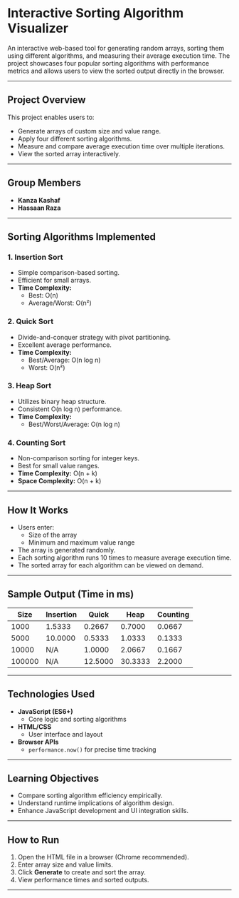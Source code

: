 # Interactive Sorting Algorithm Visualizer

An interactive web-based tool for generating random arrays, sorting them using different algorithms, and measuring their average execution time. The project showcases four popular sorting algorithms with performance metrics and allows users to view the sorted output directly in the browser.

---

## Project Overview

This project enables users to:

- Generate arrays of custom size and value range.
- Apply four different sorting algorithms.
- Measure and compare average execution time over multiple iterations.
- View the sorted array interactively.

---

## Group Members

- **Kanza Kashaf** 
- **Hassaan Raza** 

---

## Sorting Algorithms Implemented

### 1. Insertion Sort
- Simple comparison-based sorting.
- Efficient for small arrays.
- **Time Complexity:**
  - Best: O(n)
  - Average/Worst: O(n²)

### 2. Quick Sort
- Divide-and-conquer strategy with pivot partitioning.
- Excellent average performance.
- **Time Complexity:**
  - Best/Average: O(n log n)
  - Worst: O(n²)

### 3. Heap Sort
- Utilizes binary heap structure.
- Consistent O(n log n) performance.
- **Time Complexity:**
  - Best/Worst/Average: O(n log n)

### 4. Counting Sort
- Non-comparison sorting for integer keys.
- Best for small value ranges.
- **Time Complexity:** O(n + k)
- **Space Complexity:** O(n + k)

---

## How It Works

- Users enter:
  - Size of the array
  - Minimum and maximum value range
- The array is generated randomly.
- Each sorting algorithm runs 10 times to measure average execution time.
- The sorted array for each algorithm can be viewed on demand.

---

## Sample Output (Time in ms)

| Size     | Insertion | Quick | Heap | Counting |
|----------|-----------|-------|------|----------|
| 1000     | 1.5333    | 0.2667| 0.7000 | 0.0667 |
| 5000     | 10.0000   | 0.5333| 1.0333 | 0.1333 |
| 10000    | N/A       | 1.0000| 2.0667 | 0.1667 |
| 100000   | N/A       | 12.5000| 30.3333 | 2.2000 |

---

## Technologies Used

- **JavaScript (ES6+)**
  - Core logic and sorting algorithms
- **HTML/CSS**
  - User interface and layout
- **Browser APIs**
  - `performance.now()` for precise time tracking

---

## Learning Objectives

- Compare sorting algorithm efficiency empirically.
- Understand runtime implications of algorithm design.
- Enhance JavaScript development and UI integration skills.

---

## How to Run

1. Open the HTML file in a browser (Chrome recommended).
2. Enter array size and value limits.
3. Click **Generate** to create and sort the array.
4. View performance times and sorted outputs.

---